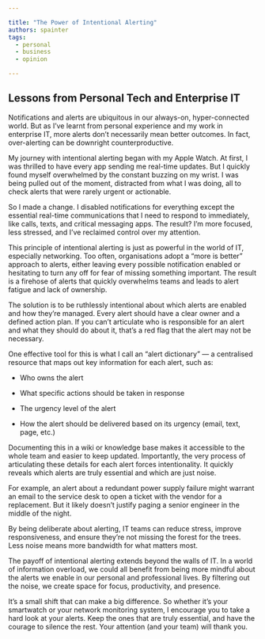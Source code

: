 ```yaml
---

title: "The Power of Intentional Alerting"
authors: spainter
tags:
  - personal
  - business
  - opinion

---
```


## Lessons from Personal Tech and Enterprise IT

Notifications and alerts are ubiquitous in our always-on, hyper-connected world. But as I’ve learnt from personal experience and my work in enterprise IT, more alerts don’t necessarily mean better outcomes. In fact, over-alerting can be downright counterproductive.
<!-- truncate -->
My journey with intentional alerting began with my Apple Watch. At first, I was thrilled to have every app sending me real-time updates. But I quickly found myself overwhelmed by the constant buzzing on my wrist. I was being pulled out of the moment, distracted from what I was doing, all to check alerts that were rarely urgent or actionable.

So I made a change. I disabled notifications for everything except the essential real-time communications that I need to respond to immediately, like calls, texts, and critical messaging apps. The result? I’m more focused, less stressed, and I’ve reclaimed control over my attention.

This principle of intentional alerting is just as powerful in the world of IT, especially networking. Too often, organisations adopt a “more is better” approach to alerts, either leaving every possible notification enabled or hesitating to turn any off for fear of missing something important. The result is a firehose of alerts that quickly overwhelms teams and leads to alert fatigue and lack of ownership.

The solution is to be ruthlessly intentional about which alerts are enabled and how they’re managed. Every alert should have a clear owner and a defined action plan. If you can’t articulate who is responsible for an alert and what they should do about it, that’s a red flag that the alert may not be necessary.

One effective tool for this is what I call an “alert dictionary” — a centralised resource that maps out key information for each alert, such as:

- Who owns the alert

- What specific actions should be taken in response

- The urgency level of the alert

- How the alert should be delivered based on its urgency (email, text, page, etc.)

Documenting this in a wiki or knowledge base makes it accessible to the whole team and easier to keep updated. Importantly, the very process of articulating these details for each alert forces intentionality. It quickly reveals which alerts are truly essential and which are just noise.

For example, an alert about a redundant power supply failure might warrant an email to the service desk to open a ticket with the vendor for a replacement. But it likely doesn’t justify paging a senior engineer in the middle of the night.

By being deliberate about alerting, IT teams can reduce stress, improve responsiveness, and ensure they’re not missing the forest for the trees. Less noise means more bandwidth for what matters most.

The payoff of intentional alerting extends beyond the walls of IT. In a world of information overload, we could all benefit from being more mindful about the alerts we enable in our personal and professional lives. By filtering out the noise, we create space for focus, productivity, and presence.

It’s a small shift that can make a big difference. So whether it’s your smartwatch or your network monitoring system, I encourage you to take a hard look at your alerts. Keep the ones that are truly essential, and have the courage to silence the rest. Your attention (and your team) will thank you.
